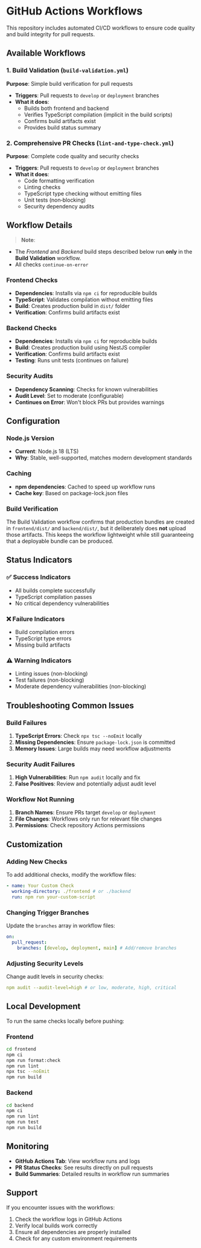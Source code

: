 # GitHub Actions Workflows

This repository includes automated CI/CD workflows to ensure code quality and build integrity for pull requests.

## Available Workflows

### 1. Build Validation (`build-validation.yml`)

**Purpose**: Simple build verification for pull requests

- **Triggers**: Pull requests to `develop` or `deployment` branches
- **What it does**:
  - Builds both frontend and backend
  - Verifies TypeScript compilation (implicit in the build scripts)
  - Confirms build artifacts exist
  - Provides build status summary

### 2. Comprehensive PR Checks (`lint-and-type-check.yml`)

**Purpose**: Complete code quality and security checks

- **Triggers**: Pull requests to `develop` or `deployment` branches
- **What it does**:
  - Code formatting verification
  - Linting checks
  - TypeScript type checking without emitting files
  - Unit tests (non‑blocking)
  - Security dependency audits

## Workflow Details

> **Note**:

- The *Frontend* and *Backend* build steps described below run **only** in the **Build Validation** workflow.
- All checks `continue-on-error`

### Frontend Checks

- **Dependencies**: Installs via `npm ci` for reproducible builds
- **TypeScript**: Validates compilation without emitting files
- **Build**: Creates production build in `dist/` folder
- **Verification**: Confirms build artifacts exist

### Backend Checks

- **Dependencies**: Installs via `npm ci` for reproducible builds
- **Build**: Creates production build using NestJS compiler
- **Verification**: Confirms build artifacts exist
- **Testing**: Runs unit tests (continues on failure)

### Security Audits

- **Dependency Scanning**: Checks for known vulnerabilities
- **Audit Level**: Set to moderate (configurable)
- **Continues on Error**: Won't block PRs but provides warnings

## Configuration

### Node.js Version

- **Current**: Node.js 18 (LTS)
- **Why**: Stable, well-supported, matches modern development standards

### Caching

- **npm dependencies**: Cached to speed up workflow runs
- **Cache key**: Based on package-lock.json files

### Build Verification

The Build Validation workflow confirms that production bundles are created in `frontend/dist/` and `backend/dist/`, but it deliberately does **not** upload those artifacts. This keeps the workflow lightweight while still guaranteeing that a deployable bundle can be produced.

## Status Indicators

### ✅ Success Indicators

- All builds complete successfully
- TypeScript compilation passes
- No critical dependency vulnerabilities

### ❌ Failure Indicators

- Build compilation errors
- TypeScript type errors
- Missing build artifacts

### ⚠️ Warning Indicators

- Linting issues (non-blocking)
- Test failures (non-blocking)
- Moderate dependency vulnerabilities (non-blocking)

## Troubleshooting Common Issues

### Build Failures

1. **TypeScript Errors**: Check `npx tsc --noEmit` locally
2. **Missing Dependencies**: Ensure `package-lock.json` is committed
3. **Memory Issues**: Large builds may need workflow adjustments

### Security Audit Failures

1. **High Vulnerabilities**: Run `npm audit` locally and fix
2. **False Positives**: Review and potentially adjust audit level

### Workflow Not Running

1. **Branch Names**: Ensure PRs target `develop` or `deployment`
2. **File Changes**: Workflows only run for relevant file changes
3. **Permissions**: Check repository Actions permissions

## Customization

### Adding New Checks

To add additional checks, modify the workflow files:

```yaml
- name: Your Custom Check
  working-directory: ./frontend # or ./backend
  run: npm run your-custom-script
```

### Changing Trigger Branches

Update the `branches` array in workflow files:

```yaml
on:
  pull_request:
    branches: [develop, deployment, main] # Add/remove branches
```

### Adjusting Security Levels

Change audit levels in security checks:

```yaml
npm audit --audit-level=high # or low, moderate, high, critical
```

## Local Development

To run the same checks locally before pushing:

### Frontend

```bash
cd frontend
npm ci
npm run format:check
npm run lint
npx tsc --noEmit
npm run build
```

### Backend

```bash
cd backend
npm ci
npm run lint
npm run test
npm run build
```

## Monitoring

- **GitHub Actions Tab**: View workflow runs and logs
- **PR Status Checks**: See results directly on pull requests
- **Build Summaries**: Detailed results in workflow run summaries

## Support

If you encounter issues with the workflows:

1. Check the workflow logs in GitHub Actions
2. Verify local builds work correctly
3. Ensure all dependencies are properly installed
4. Check for any custom environment requirements
